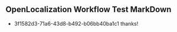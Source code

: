 ## OpenLocalization Workflow Test MarkDown
* 3f1582d3-71a6-43d8-b492-b06bb40ba1c1 
thanks!<!--HONumber=Mar16_HO2-->
